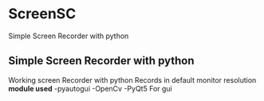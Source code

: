 # ScreenSC
Simple Screen Recorder with python

## **Simple Screen Recorder with python**

Working screen Recorder with python
Records in default monitor resolution
**module used**
-pyautogui 
-OpenCv 
-PyQt5 For gui
